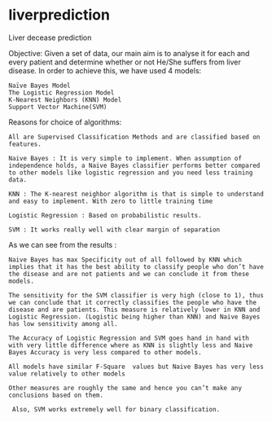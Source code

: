 # liverprediction
Liver decease prediction 

Objective:
	Given a set of data, our main aim is to analyse it for each and every patient and determine whether or not He/She suffers from liver disease. In order to achieve this, we have used 4 models:
  
    Naïve Bayes Model 
    The Logistic Regression Model	
    K-Nearest Neighbors (KNN) Model
    Support Vector Machine(SVM)
    
 Reasons for choice of algorithms:

    All are Supervised Classification Methods and are classified based on features.

    Naive Bayes : It is very simple to implement. When assumption of independence holds, a Naive Bayes classifier performs better compared to other models like logistic regression and you need less training data.  

    KNN : The K-nearest neighbor algorithm is that is simple to understand and easy to implement. With zero to little training time

    Logistic Regression : Based on probabilistic results.

    SVM : It works really well with clear margin of separation
    
    
As we can see from the results :
  
    Naive Bayes has max Specificity out of all followed by KNN which implies that it has the best ability to classify people who don’t have the disease and are not patients and we can conclude it from these models.

    The sensitivity for the SVM classifier is very high (close to 1), thus we can conclude that it correctly classifies the people who have the disease and are patients. This measure is relatively lower in KNN and Logistic Regression. (Logistic being higher than KNN) and Naive Bayes has low sensitivity among all. 

    The Accuracy of Logistic Regression and SVM goes hand in hand with with very little difference where as KNN is slightly less and Naive Bayes Accuracy is very less compared to other models.

    All models have similar F-Square  values but Naive Bayes has very less value relatively to other models

    Other measures are roughly the same and hence you can’t make any conclusions based on them.   

     Also, SVM works extremely well for binary classification.

